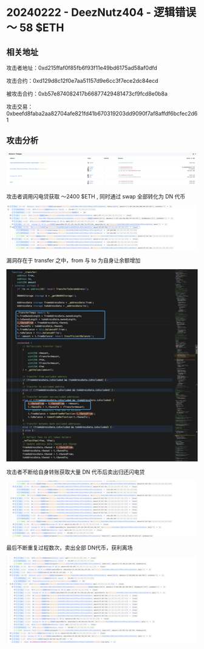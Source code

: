 # 20240222 - DeezNutz404 - 逻辑错误 ～ 58 $ETH

## 相关地址

攻击者地址：0xd215ffaf0f85fb6f93f11e49bd6175ad58af0dfd

攻击合约：0xd129d8c12f0e7aa51157d9e6cc3f7ece2dc84ecd

被攻击合约：0xb57e874082417b66877429481473cf9fcd8e0b8a

攻击交易：0xbeefd8faba2aa82704afe821fd41b670319203dd9090f7af8affdf6bcfec2d61

## 攻击分析

![image.png](../../img/1708576851401-572b3654-599f-490f-8f4f-0757d297470d.png)



攻击者调用闪电贷获取 ～2400 $ETH , 同时通过 swap 全部转化为 DN 代币

![img](../../img/1708576978368-1e24f825-d922-43d7-9654-c7a37dfb06ac.png)

漏洞存在于 transfer 之中，from 与 to 为自身让余额增加

![img](../../img/1708577074918-354f95b4-d6c8-46e3-a16b-96e371db44c0.png)

攻击者不断给自身转账获取大量 DN 代币后卖出归还闪电贷

![img](../../img/1708577108093-e8091a4b-347a-47d6-b83a-25ca69b79d34.png)

最后不断重复过程数次，卖出全部 DN代币，获利离场

![img](../../img/1708577202904-ec8b414c-a804-45aa-b0bf-8b8c957b57ea.png)